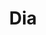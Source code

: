 ---
title: "Dia"
url: /ciudad-autonoma-de-buenos-aires/dia-tomas-manuel-de-anchorena/
shop: Supermarkt
---